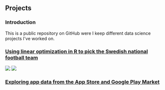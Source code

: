 ## Projects

### Introduction

This is a public repository on GitHub were I keep different data science projects I've worked on.

### [Using linear optimization in R to pick the Swedish national football team](https://github.com/karl-karlsson/notebooks/blob/main/LO_FIFA22.ipynb)
[![](https://img.shields.io/badge/?logo=R)](https://github.com/karl-karlsson/notebooks/blob/main/LO_FIFA22.ipynb) [![](https://img.shields.io/badge/lpSolver-white)](https://github.com/karl-karlsson/notebooks/blob/main/LO_FIFA22.ipynb)

### [Exploring app data from the App Store and Google Play Market](https://karl-karlsson.github.io/exploring_ios_android_data/)
<!---
[![](link-to-our-badge)](link-to-our-project)
https://chriskhanhtran.github.io/_posts/2020-01-13-portfolio-tutorial/
https://shields.io/
-->

